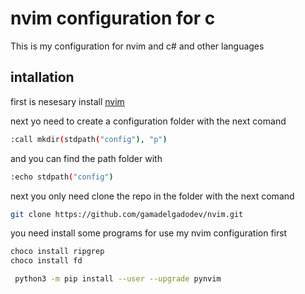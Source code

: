 # nvim configuration for c

This is my configuration for nvim and c# and other languages 

## intallation

first is nesesary install [nvim](https://github.com/neovim/neovim/releases)

next yo need to create a configuration folder with the next comand

```bash
:call mkdir(stdpath("config"), "p")
```

and you can find the path folder with

```bash
:echo stdpath("config")
```
next you only need clone the repo in the folder with the next comand

```bash
git clone https://github.com/gamadelgadodev/nvim.git
```
you need install some programs for use my nvim configuration
first 

```bash
choco install ripgrep 
choco install fd
```
```bash
 python3 -m pip install --user --upgrade pynvim
 ```